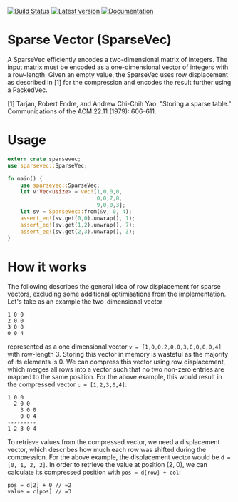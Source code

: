 [![Build Status](https://api.travis-ci.org/softdevteam/sparsevec.svg?branch=master)](https://travis-ci.org/softdevteam/sparsevec)
[![Latest version](https://img.shields.io/crates/v/sparsevec.svg)](https://crates.io/crates/sparsevec)
[![Documentation](https://docs.rs/sparsevec/badge.svg)](https://docs.rs/sparsevec)

# Sparse Vector (SparseVec)

A SparseVec efficiently encodes a two-dimensional matrix of integers. The input
matrix must be encoded as a one-dimensional vector of integers with a
row-length. Given an empty value, the SparseVec uses row displacement as
described in [1] for the compression and encodes the result further using a
PackedVec.

[1] Tarjan, Robert Endre, and Andrew Chi-Chih Yao. "Storing a sparse table."
Communications of the ACM 22.11 (1979): 606-611.

# Usage

```rust
extern crate sparsevec;
use sparsevec::SparseVec;

fn main() {
    use sparsevec::SparseVec;
    let v:Vec<usize> = vec![1,0,0,0,
                            0,0,7,8,
                            9,0,0,3];
    let sv = SparseVec::from(&v, 0, 4);
    assert_eq!(sv.get(0,0).unwrap(), 1);
    assert_eq!(sv.get(1,2).unwrap(), 7);
    assert_eq!(sv.get(2,3).unwrap(), 3);
}
```

# How it works

The following describes the general idea of row displacement for sparse
vectors, excluding some additional optimisations from the implementation.
Let's take as an example the two-dimensional vector
```
1 0 0
2 0 0
3 0 0
0 0 4
```
represented as a one dimensional vector `v = [1,0,0,2,0,0,3,0,0,0,0,4]` with row-length 3.
Storing this vector in memory is wasteful as the majority of its elements is 0. We can compress
this vector using row displacement, which merges all rows into a vector such that no two
non-zero entries are mapped to the same position. For the above example, this would result in
the compressed vector `c = [1,2,3,0,4]`:
```
1 0 0
  2 0 0
    3 0 0
    0 0 4
---------
1 2 3 0 4
```
To retrieve values from the compressed vector, we need a displacement vector, which
describes how much each row was shifted during the compression. For the above example, the
displacement vector would be `d = [0, 1, 2, 2]`. In order to retrieve the value at
position (2, 0), we can calculate its compressed position with `pos = d[row] + col`:
```
pos = d[2] + 0 // =2
value = c[pos] // =3
```
